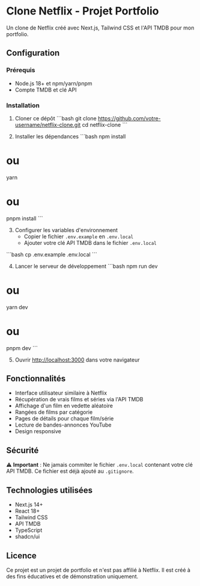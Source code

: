 # Clone Netflix - Projet Portfolio

Un clone de Netflix créé avec Next.js, Tailwind CSS et l'API TMDB pour mon portfolio.

## Configuration

### Prérequis

- Node.js 18+ et npm/yarn/pnpm
- Compte TMDB et clé API

### Installation

1. Cloner ce dépôt
\`\`\`bash
git clone https://github.com/votre-username/netflix-clone.git
cd netflix-clone
\`\`\`

2. Installer les dépendances
\`\`\`bash
npm install
# ou
yarn
# ou
pnpm install
\`\`\`

3. Configurer les variables d'environnement
   - Copier le fichier `.env.example` en `.env.local`
   - Ajouter votre clé API TMDB dans le fichier `.env.local`

\`\`\`bash
cp .env.example .env.local
\`\`\`

4. Lancer le serveur de développement
\`\`\`bash
npm run dev
# ou
yarn dev
# ou
pnpm dev
\`\`\`

5. Ouvrir [http://localhost:3000](http://localhost:3000) dans votre navigateur

## Fonctionnalités

- Interface utilisateur similaire à Netflix
- Récupération de vrais films et séries via l'API TMDB
- Affichage d'un film en vedette aléatoire
- Rangées de films par catégorie
- Pages de détails pour chaque film/série
- Lecture de bandes-annonces YouTube
- Design responsive

## Sécurité

⚠️ **Important** : Ne jamais commiter le fichier `.env.local` contenant votre clé API TMDB. Ce fichier est déjà ajouté au `.gitignore`.

## Technologies utilisées

- Next.js 14+
- React 18+
- Tailwind CSS
- API TMDB
- TypeScript
- shadcn/ui

## Licence

Ce projet est un projet de portfolio et n'est pas affilié à Netflix. Il est créé à des fins éducatives et de démonstration uniquement.
